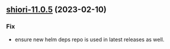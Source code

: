 

## [shiori-11.0.5](https://github.com/truecharts/charts/compare/shiori-11.0.4...shiori-11.0.5) (2023-02-10)

### Fix

- ensure new helm deps repo is used in latest releases as well.
  
  